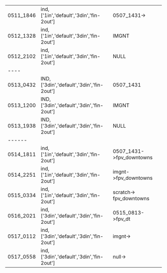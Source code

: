 

||||
|---|---|---|
|0511_1846|ind,['1in','default','3din','fin-2out']|0507_1431->|
|0512_1328|ind,['1in','default','3din','fin-2out']|IMGNT|
|0512_2102|ind,['1in','default','3din','fin-2out']|NULL|
|----||
|0513_0432|IND,['3din','default','3din','fin-2out']|0507_1431|
|0513_1200|IND,['3din','default','3din','fin-2out']|IMGNT|
|0513_1938|IND,['3din','default','3din','fin-2out']|NULL|
|------|||
|0514_1811|ind,['1in','default','3din','fin-2out']|0507_1431->fpv_downtowns|
|0514_2251|ind,['1in','default','3din','fin-2out']|imgnt->fpv_downtowns
|0515_0334|ind,['1in','default','3din','fin-2out']|scratch-> fpv_downtowns|
|0516_2021|ind,['3din','default','3din','fin-2out']|0515_0813->fpv_dt|
|0517_0112|ind,['3din','default','3din','fin-2out']|imgnt->
|0517_0558|ind,['3din','default','3din','fin-2out']|null->

